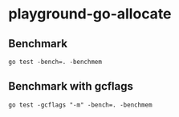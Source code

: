 # playground-go-allocate
## Benchmark
```
go test -bench=. -benchmem
```

## Benchmark with gcflags
```
go test -gcflags "-m" -bench=. -benchmem
```

